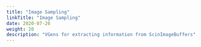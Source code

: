 ```yaml
---
title: "Image Sampling"
linkTitle: "Image Sampling"
date: 2020-07-26
weight: 20
description: "VGens for extracting information from ScinImageBuffers"
---
```

